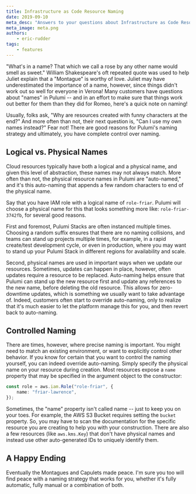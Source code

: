 ```yaml
---
title: Infrastructure as Code Resource Naming
date: 2019-09-10
meta_desc: "Answers to your questions about Infrastructure as Code Resource Naming."
meta_image: meta.png
authors:
    - eric-rudder
tags:
    - features
---
```


"What's in a name? That which we call a rose by any other name would smell as sweet."  William Shakespeare's oft repeated quote was used to help Juliet explain that a "Montague" is worthy of love.  Juliet may have underestimated the importance of a name, however, since things didn't work out so well for everyone in Verona!  Many customers have questions about "names" in Pulumi -- and in an effort to make sure that things work out better for them than they did for Romeo, here's a quick note on naming!

<!--more-->

Usually, folks ask, "Why are resources created with funny characters at the end?"  And more often than not, their next question is, "Can I use my own names instead?"  Fear not!  There are good reasons for Pulumi's naming strategy and ultimately, you have complete control over naming.

## Logical vs. Physical Names

Cloud resources typically have both a logical and a physical name, and given this level of abstraction, these names may not always match.  More often than not, the physical resource names in Pulumi are "auto-named," and it's this auto-naming that appends a few random characters to end of the physical name.

Say that you have IAM role with a logical name of `role-friar`.  Pulumi will choose a physical name for this that looks something more like: `role-friar-3742fb`, for several good reasons.

First and foremost, Pulumi Stacks are often instanced multiple times.  Choosing a random suffix ensures that there are no naming collisions, and teams can stand up projects multiple times, for example, in a rapid create/test development cycle, or even in production, where you may want to stand up your Pulumi Stack in different regions for availability and scale.

Second, physical names are used in important ways when we update our resources.  Sometimes, updates can happen in place, however, often updates require a resource to be replaced.  Auto-naming helps ensure that Pulumi can stand up the new resource first and update any references to the new name, before deleting the old resource.  This allows for zero-downtime updates, which is something we usually want to take advantage of.  Indeed, customers often start to override auto-naming, only to realize that it's much easier to let the platform manage this for you, and then revert back to auto-naming.

## Controlled Naming

There are times, however, where precise naming is important.  You might need to match an existing environment, or want to explicitly control other behavior.  If you know for certain that you want to control the naming yourself, you can indeed override auto-naming.  Simply specify the physical name on your resource during creation. Most resources expose a `name` property that may be specified in the argument object to the constructor:

```typescript
const role = aws.iam.Role("role-friar", {
    name: "friar-lawrence",
});
```

Sometimes, the "name" property isn't called name -- just to keep you on your toes.  For example, the AWS S3 Bucket requires setting the `bucket` property.  So, you may have to scan the documentation for the specific resource you are creating to help you with your construction.  There are also a few resources (like `aws.kms.Key`) that don't have physical names and instead use other auto-generated IDs to uniquely identify them.

## A Happy Ending

Eventually the Montagues and Capulets made peace.  I'm sure you too will find peace with a naming strategy that works for you, whether it's fully automatic, fully manual or a combination of both.
